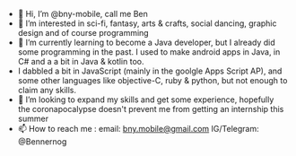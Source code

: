 - 👋 Hi, I’m @bny-mobile, call me Ben
- 👀 I’m interested in sci-fi, fantasy, arts & crafts, social dancing, graphic design and of course programming
- 🌱 I’m currently learning to become a Java developer, but I already did some programming in the past. I used to make android apps in Java, in C# and a a bit in Java & kotlin too. 
- I dabbled a bit in JavaScript (mainly in the goolgle Apps Script AP), and some other languages like objective-C, ruby & python, but not enough to claim any skills.
- 💞️ I’m looking to expand my skills and get some experience, hopefully the coronapocalypse doesn't prevent me from getting an internship this summer
- 📫 How to reach me : 
      email: bny.mobile@gmail.com
      IG/Telegram: @Bennernog
      
<!---
bny-mobile/bny-mobile is a ✨ special ✨ repository because its `README.md` (this file) appears on your GitHub profile.
You can click the Preview link to take a look at your changes.
--->

